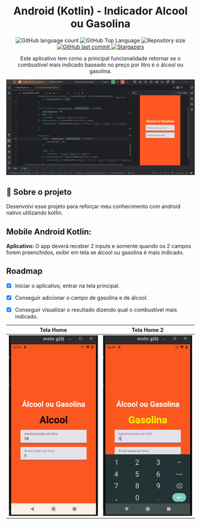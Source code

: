 <h1 align="center">Android (Kotlin) - Indicador Alcool ou Gasolina </h1>

<p align="center">
  <img alt="GitHub language count" src="https://img.shields.io/github/languages/count/williamjayjay/android-kotlin-alcool-gasolina">

  <img alt="GitHub Top Language" src="https://img.shields.io/github/languages/top/williamjayjay/android-kotlin-alcool-gasolina" />

  <img alt="Repository size" src="https://img.shields.io/github/repo-size/williamjayjay/android-kotlin-alcool-gasolina">
  
  <a href="https://github.com/williamjayjay/Github-Blog/commits/master">
    <img alt="GitHub last commit" src="https://img.shields.io/github/last-commit/williamjayjay/android-kotlin-alcool-gasolina">
  </a>
    
   <a href="https://github.com/williamjayjay/android-kotlin-alcool-gasolina/stargazers">
    <img alt="Stargazers" src="https://img.shields.io/github/stars/williamjayjay/android-kotlin-alcool-gasolina?style=social">
  </a>
</p>

<p align="center"><p align="center">
Este aplicativo tem como a principal funcionalidade retornar se o combustível mais indicado baseado no preço por litro é o álcool ou gasolina.</p>

<p align="center">
<img alt="app zustand + mmkv" src=".github/assets/cover.png" />
</p>


## 🥶 Sobre o projeto

Desenvolvi esse projeto para reforçar meu conhecimento com android nativo utilizando kotlin.

## Mobile Android Kotlin:

**Aplicativo:** O app deverá receber 2 inputs e somente quando os 2 campos forem preenchidos, exibir em tela se álcool ou gasolina é mais indicado.


## Roadmap

- [x] Iniciar o aplicativo, entrar na tela principal.

- [x] Conseguir adicionar o campo de gasolina e de álcool.

- [x] Conseguir visualizar o resultado dizendo qual o combustível mais indicado.

<!-- --------------------- -->

| Tela Home | Tela Home 2 |
|:-------------------------:|:-------------------------:|
| ![Tela Home](.github/assets/tela_home.png) | ![Tela Home2](.github/assets/tela_home2.png) |




